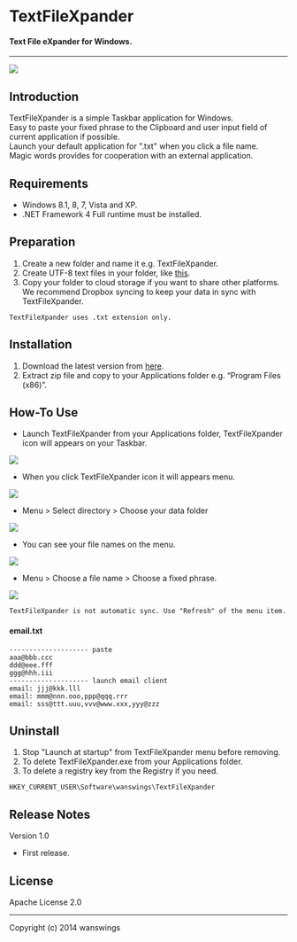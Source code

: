 TextFileXpander
====================
#### Text File eXpander for Windows.
*****
![](https://raw.github.com/wanswings/TextFileXpanderWin/master/screenshots/icon64x64.png)

Introduction
--------------------
TextFileXpander is a simple Taskbar application for Windows.  
Easy to paste your fixed phrase to the Clipboard and user input field of current application if possible.  
Launch your default application for ".txt" when you click a file name.  
Magic words provides for cooperation with an external application.  

Requirements
--------------------
* Windows 8.1, 8, 7, Vista and XP.
* .NET Framework 4 Full runtime must be installed.

Preparation
--------------------
1. Create a new folder and name it e.g. TextFileXpander.
2. Create UTF-8 text files in your folder, like [this](https://github.com/wanswings/TextFileXpanderData/).
3. Copy your folder to cloud storage if you want to share other platforms. We recommend Dropbox syncing to keep your data in sync with TextFileXpander.

`TextFileXpander uses .txt extension only.`

Installation
--------------------
1. Download the latest version from [here](https://github.com/wanswings/TextFileXpanderWin/releases).
2. Extract zip file and copy to your Applications folder e.g. “Program Files (x86)”.

How-To Use
--------------------
* Launch TextFileXpander from your Applications folder, TextFileXpander icon will appears on your Taskbar.

![](https://raw.github.com/wanswings/TextFileXpanderWin/master/screenshots/screenshot1.png)

* When you click TextFileXpander icon it will appears menu.

![](https://raw.github.com/wanswings/TextFileXpanderWin/master/screenshots/screenshot2.png)

* Menu > Select directory > Choose your data folder

![](https://raw.github.com/wanswings/TextFileXpanderWin/master/screenshots/screenshot3.png)

* You can see your file names on the menu.

![](https://raw.github.com/wanswings/TextFileXpanderWin/master/screenshots/screenshot4.png)

* Menu > Choose a file name > Choose a fixed phrase.

![](https://raw.github.com/wanswings/TextFileXpanderWin/master/screenshots/screenshot5.png)

`TextFileXpander is not automatic sync. Use "Refresh" of the menu item.`

#### email.txt

    -------------------- paste
    aaa@bbb.ccc
    ddd@eee.fff
    ggg@hhh.iii
    -------------------- launch email client
    email: jjj@kkk.lll
    email: mmm@nnn.ooo,ppp@qqq.rrr
    email: sss@ttt.uuu,vvv@www.xxx,yyy@zzz

Uninstall
--------------------
1. Stop "Launch at startup" from TextFileXpander menu before removing.
2. To delete TextFileXpander.exe from your Applications folder.
3. To delete a registry key from the Registry if you need.

`HKEY_CURRENT_USER\Software\wanswings\TextFileXpander`

Release Notes 
--------------------
Version 1.0

- First release.

License
--------------------
Apache License 2.0
*****
Copyright (c) 2014 wanswings
